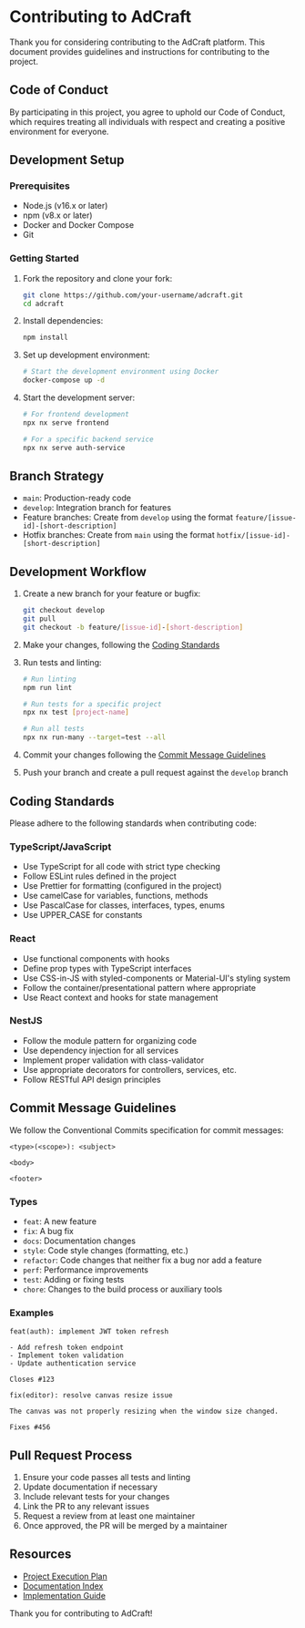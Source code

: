 # Contributing to AdCraft

Thank you for considering contributing to the AdCraft platform. This document provides guidelines and instructions for contributing to the project.

## Code of Conduct

By participating in this project, you agree to uphold our Code of Conduct, which requires treating all individuals with respect and creating a positive environment for everyone.

## Development Setup

### Prerequisites

- Node.js (v16.x or later)
- npm (v8.x or later)
- Docker and Docker Compose
- Git

### Getting Started

1. Fork the repository and clone your fork:

   ```bash
   git clone https://github.com/your-username/adcraft.git
   cd adcraft
   ```

2. Install dependencies:

   ```bash
   npm install
   ```

3. Set up development environment:

   ```bash
   # Start the development environment using Docker
   docker-compose up -d
   ```

4. Start the development server:

   ```bash
   # For frontend development
   npx nx serve frontend

   # For a specific backend service
   npx nx serve auth-service
   ```

## Branch Strategy

- `main`: Production-ready code
- `develop`: Integration branch for features
- Feature branches: Create from `develop` using the format `feature/[issue-id]-[short-description]`
- Hotfix branches: Create from `main` using the format `hotfix/[issue-id]-[short-description]`

## Development Workflow

1. Create a new branch for your feature or bugfix:

   ```bash
   git checkout develop
   git pull
   git checkout -b feature/[issue-id]-[short-description]
   ```

2. Make your changes, following the [Coding Standards](#coding-standards)

3. Run tests and linting:

   ```bash
   # Run linting
   npm run lint

   # Run tests for a specific project
   npx nx test [project-name]

   # Run all tests
   npx nx run-many --target=test --all
   ```

4. Commit your changes following the [Commit Message Guidelines](#commit-message-guidelines)

5. Push your branch and create a pull request against the `develop` branch

## Coding Standards

Please adhere to the following standards when contributing code:

### TypeScript/JavaScript

- Use TypeScript for all code with strict type checking
- Follow ESLint rules defined in the project
- Use Prettier for formatting (configured in the project)
- Use camelCase for variables, functions, methods
- Use PascalCase for classes, interfaces, types, enums
- Use UPPER_CASE for constants

### React

- Use functional components with hooks
- Define prop types with TypeScript interfaces
- Use CSS-in-JS with styled-components or Material-UI's styling system
- Follow the container/presentational pattern where appropriate
- Use React context and hooks for state management

### NestJS

- Follow the module pattern for organizing code
- Use dependency injection for all services
- Implement proper validation with class-validator
- Use appropriate decorators for controllers, services, etc.
- Follow RESTful API design principles

## Commit Message Guidelines

We follow the Conventional Commits specification for commit messages:

```
<type>(<scope>): <subject>

<body>

<footer>
```

### Types

- `feat`: A new feature
- `fix`: A bug fix
- `docs`: Documentation changes
- `style`: Code style changes (formatting, etc.)
- `refactor`: Code changes that neither fix a bug nor add a feature
- `perf`: Performance improvements
- `test`: Adding or fixing tests
- `chore`: Changes to the build process or auxiliary tools

### Examples

```
feat(auth): implement JWT token refresh

- Add refresh token endpoint
- Implement token validation
- Update authentication service

Closes #123
```

```
fix(editor): resolve canvas resize issue

The canvas was not properly resizing when the window size changed.

Fixes #456
```

## Pull Request Process

1. Ensure your code passes all tests and linting
2. Update documentation if necessary
3. Include relevant tests for your changes
4. Link the PR to any relevant issues
5. Request a review from at least one maintainer
6. Once approved, the PR will be merged by a maintainer

## Resources

- [Project Execution Plan](./AdCraft-Project-Execution-Plan.md)
- [Documentation Index](./AdCraft-Documentation-Index.md)
- [Implementation Guide](./AdCraft%20-%20Implementation%20Guide.md)

Thank you for contributing to AdCraft!
